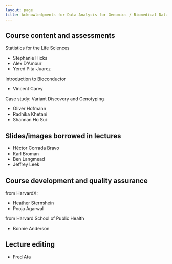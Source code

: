 ```yaml
---
layout: page
title: Acknowledgments for Data Analysis for Genomics / Biomedical Data Science series
---
```


## Course content and assessments

Statistics for the Life Sciences

* Stephanie Hicks
* Alex D'Amour
* Yered Pita-Juarez

Introduction to Bioconductor

* Vincent Carey

Case study: Variant Discovery and Genotyping

* Oliver Hofmann
* Radhika Khetani
* Shannan Ho Sui

## Slides/images borrowed in lectures

* Héctor Corrada Bravo
* Karl Broman
* Ben Langmead
* Jeffrey Leek 

## Course development and quality assurance

from HarvardX:

* Heather Sternshein
* Pooja Agarwal

from Harvard School of Public Health

* Bonnie Anderson

## Lecture editing

* Fred Ata

